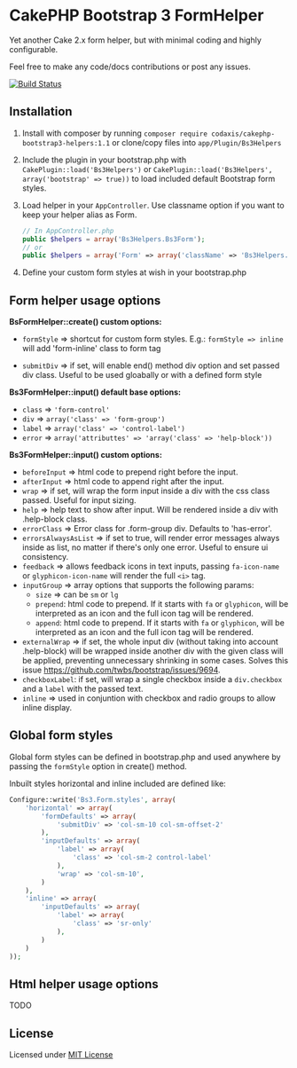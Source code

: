 CakePHP Bootstrap 3 FormHelper
=============================

Yet another Cake 2.x form helper, but with minimal coding and highly configurable.

Feel free to make any code/docs contributions or post any issues.

[![Build Status](https://travis-ci.org/Codaxis/cakephp-bootstrap3-helpers.svg?branch=master)](https://travis-ci.org/Codaxis/cakephp-bootstrap3-helpers)

## Installation

1. Install with composer by running `composer require codaxis/cakephp-bootstrap3-helpers:1.1` or clone/copy files into `app/Plugin/Bs3Helpers`

2. Include the plugin in your bootstrap.php with `CakePlugin::load('Bs3Helpers')` or `CakePlugin::load('Bs3Helpers', array('bootstrap' => true))` to load included default Bootstrap form styles.

3. Load helper in your ```AppController```. Use classname option if you want to keep your helper alias as Form.

	```php
	// In AppController.php
	public $helpers = array('Bs3Helpers.Bs3Form');
	// or
	public $helpers = array('Form' => array('className' => 'Bs3Helpers.Bs3Form'));
	```

4. Define your custom form styles at wish in your bootstrap.php


## Form helper usage options

**BsFormHelper::create() custom options:**

- ```formStyle``` => shortcut for custom form styles. E.g.: ```formStyle => inline``` will add 'form-inline' class to form tag

- ```submitDiv``` => if set, will enable end() method div option and set passed div class. Useful to be used gloabally or with a defined form style

**Bs3FormHelper::input() default base options:**

- ```class``` => ```'form-control'```
- ```div``` => ```array('class' => 'form-group')```
- ```label``` => ```array('class' => 'control-label')```
- ```error``` => ```array('attributtes' => 'array('class' => 'help-block'))```


**Bs3FormHelper::input() custom options:**

- ```beforeInput``` => html code to prepend right before the input.
- ```afterInput``` => html code to append right after the input.
- ```wrap``` => if set, will wrap the form input inside a div with the css class passed.
Useful for input sizing.
- ```help``` => help text to show after input. Will be rendered inside a div with .help-block class.
- ```errorClass``` => Error class for .form-group div. Defaults to 'has-error'.
- ```errorsAlwaysAsList``` => if set to true, will render error messages always inside as list, no matter if there's only one error. Useful to ensure ui consistency.
- ```feedback``` => allows feedback icons in text inputs, passing ```fa-icon-name``` or ```glyphicon-icon-name``` will render the full ```<i>``` tag.
- ```inputGroup``` => array options that supports the following params:
   - ```size``` => can be ```sm``` or ```lg```
   - ```prepend```: html code to prepend. If it starts with ```fa``` or ```glyphicon```, will be interpreted as an icon and the full icon tag will be rendered.
   - ```append```: html code to prepend. If it starts with ```fa``` or ```glyphicon```, will be interpreted as an icon and the full icon tag will be rendered.
- ```externalWrap``` => if set, the whole input div (without taking into account .help-block) will be wrapped inside another div with the given class will be applied, preventing unnecessary shrinking in some cases. Solves this issue https://github.com/twbs/bootstrap/issues/9694.
- ```checkboxLabel```: if set, will wrap a single checkbox inside a ```div.checkbox``` and a ```label``` with the passed text.
- ```inline``` => used in conjuntion with checkbox and radio groups to allow inline display.


## Global form styles

Global form styles can be defined in bootstrap.php and used anywhere by passing the ```formStyle``` option in create() method.

Inbuilt styles horizontal and inline included are defined like:

```php
Configure::write('Bs3.Form.styles', array(
	'horizontal' => array(
		'formDefaults' => array(
			'submitDiv' => 'col-sm-10 col-sm-offset-2'
		),
		'inputDefaults' => array(
			'label' => array(
				'class' => 'col-sm-2 control-label'
			),
			'wrap' => 'col-sm-10',
		)
	),
	'inline' => array(
		'inputDefaults' => array(
			'label' => array(
				'class' => 'sr-only'
			),
		)
	)
));
```

## Html helper usage options

TODO

## License

Licensed under [MIT License](http://www.opensource.org/licenses/mit-license.php)
